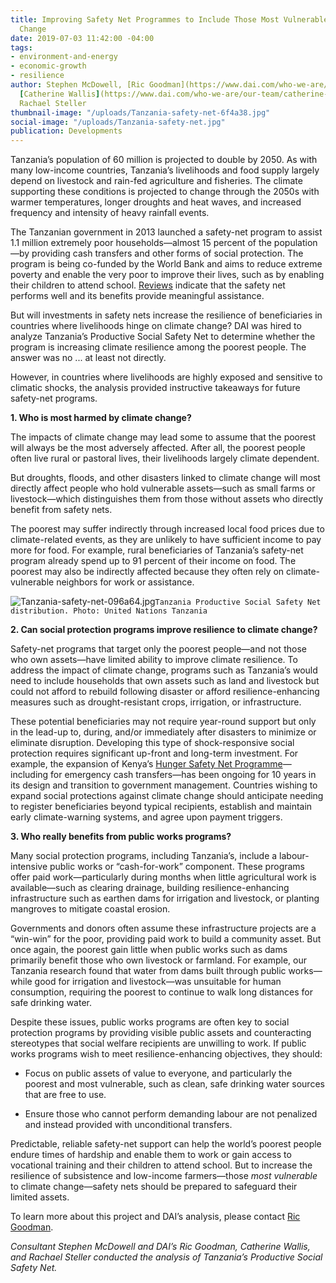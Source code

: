 ```yaml
---
title: Improving Safety Net Programmes to Include Those Most Vulnerable to Climate
  Change
date: 2019-07-03 11:42:00 -04:00
tags:
- environment-and-energy
- economic-growth
- resilience
author: Stephen McDowell, [Ric Goodman](https://www.dai.com/who-we-are/our-team/ric-goodman),
  [Catherine Wallis](https://www.dai.com/who-we-are/our-team/catherine-wallis), and
  Rachael Steller
thumbnail-image: "/uploads/Tanzania-safety-net-6f4a38.jpg"
social-image: "/uploads/Tanzania-safety-net.jpg"
publication: Developments
---
```


Tanzania’s population of 60 million is projected to double by 2050. As with many low-income countries, Tanzania’s livelihoods and food supply largely depend on livestock and rain-fed agriculture and fisheries. The climate supporting these conditions is projected to change through the 2050s with warmer temperatures, longer droughts and heat waves, and increased frequency and intensity of heavy rainfall events.




The Tanzanian government in 2013 launched a safety-net program to assist 1.1 million extremely poor households—almost 15 percent of the population—by providing cash transfers and other forms of social protection. The program is being co-funded by the World Bank and aims to reduce extreme poverty and enable the very poor to improve their lives, such as by enabling their children to attend school. [Reviews](http://projects.worldbank.org/P124045/tanzania-third-social-action-fund-productive-safety-nets-program-tasaf-iii-psnp?lang=en&tab=results) indicate that the safety net performs well and its benefits provide meaningful assistance.

But will investments in safety nets increase the resilience of beneficiaries in countries where livelihoods hinge on climate change? DAI was hired to analyze Tanzania’s Productive Social Safety Net to determine whether the program is increasing climate resilience among the poorest people. The answer was no ... at least not directly.
<script id="infogram_0_f1418726-280d-4713-b2e3-885d37de3e2a" title="Tanzania Climate Change" src="https://e.infogram.com/js/dist/embed.js?BTj" type="text/javascript"></script>
However, in countries where livelihoods are highly exposed and sensitive to climatic shocks, the analysis provided instructive takeaways for future safety-net programs.

**1.	Who is most harmed by climate change?**

The impacts of climate change may lead some to assume that the poorest will always be the most adversely affected. After all, the poorest people often live rural or pastoral lives, their livelihoods largely climate dependent.

But droughts, floods, and other disasters linked to climate change will most directly affect people who hold vulnerable assets—such as small farms or livestock—which distinguishes them from those without assets who directly benefit from safety nets.

The poorest may suffer indirectly through increased local food prices due to climate-related events, as they are unlikely to have sufficient income to pay more for food. For example, rural beneficiaries of Tanzania’s safety-net program already spend up to 91 percent of their income on food. The poorest may also be indirectly affected because they often rely on climate-vulnerable neighbors for work or assistance.

![Tanzania-safety-net-096a64.jpg](/uploads/Tanzania-safety-net-096a64.jpg)`Tanzania Productive Social Safety Net distribution. Photo: United Nations Tanzania`  

**2.	Can social protection programs improve resilience to climate change?**

Safety-net programs that target only the poorest people—and not those who own assets—have limited ability to improve climate resilience. To address the impact of climate change, programs such as Tanzania’s would need to include households that own assets such as land and livestock but could not afford to rebuild following disaster or afford resilience-enhancing measures such as drought-resistant crops, irrigation, or infrastructure.

These potential beneficiaries may not require year-round support but only in the lead-up to, during, and/or immediately after disasters to minimize or eliminate disruption. Developing this type of shock-responsive social protection requires significant up-front and long-term investment. For example, the expansion of Kenya’s [Hunger Safety Net Programme](https://www.dai.com/our-work/projects/kenya-hunger-safety-net-programme-phase-2-hsnp2)—including for emergency cash transfers—has been ongoing for 10 years in its design and transition to government management. Countries wishing to expand social protections against climate change should anticipate needing to register beneficiaries beyond typical recipients, establish and maintain early climate-warning systems, and agree upon payment triggers.

**3.	Who really benefits from public works programs?**

Many social protection programs, including Tanzania’s, include a labour-intensive public works or “cash-for-work” component. These programs offer paid work—particularly during months when little agricultural work is available—such as clearing drainage, building resilience-enhancing infrastructure such as earthen dams for irrigation and livestock, or planting mangroves to mitigate coastal erosion.

Governments and donors often assume these infrastructure projects are a “win-win” for the poor, providing paid work to build a community asset. But once again, the poorest gain little when public works such as dams primarily benefit those who own livestock or farmland. For example, our Tanzania research found that water from dams built through public works—while good for irrigation and livestock—was unsuitable for human consumption, requiring the poorest to continue to walk long distances for safe drinking water.

Despite these issues, public works programs are often key to social protection programs by providing visible public assets and counteracting stereotypes that social welfare recipients are unwilling to work. If public works programs wish to meet resilience-enhancing objectives, they should:

* Focus on public assets of value to everyone, and particularly the poorest and most vulnerable, such as clean, safe drinking water sources that are free to use.

* Ensure those who cannot perform demanding labour are not penalized and instead provided with unconditional transfers.

Predictable, reliable safety-net support can help the world’s poorest people endure times of hardship and enable them to work or gain access to vocational training and their children to attend school. But to increase the resilience of subsistence and low-income farmers—those *most vulnerable* to climate change—safety nets should be prepared to safeguard their limited assets.

To learn more about this project and DAI’s analysis, please contact [Ric Goodman](https://www.dai.com/who-we-are/our-team/ric-goodman).

*Consultant Stephen McDowell and DAI’s Ric Goodman, Catherine Wallis, and Rachael Steller conducted the analysis of Tanzania’s Productive Social Safety Net.*
 